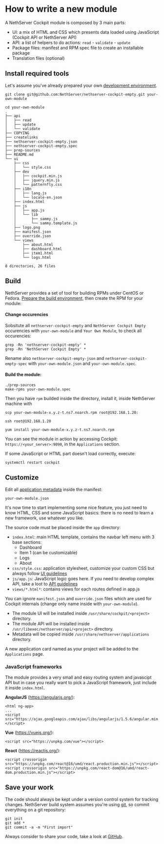 # How to write a new module

A NethServer Cockpit module is composed by 3 main parts:

- UI: a mix of HTML and CSS which presents data loaded using JavaScript (Cockpit API or NethServer API)
- API: a list of helpers to do actions: `read` - `validate` - `update`
- Package files: manifest and RPM spec file to create an installable package
- Translation files (optional)

## Install required tools

Let's assume you've already prepared your own [development environment](./environment).

```
git clone git@github.com:NethServer/nethserver-cockpit-empty.git your-own-module

cd your-own-module
.
├── api
│   ├── read
│   ├── update
│   └── validate
├── COPYING
├── createlinks
├── nethserver-cockpit-empty.json
├── nethserver-cockpit-empty.spec
├── prep-sources
├── README.md
└── ui
    ├── css
    │   └── style.css
    ├── dev
    │   ├── cockpit.min.js
    │   ├── jquery.min.js
    │   └── patternfly.css
    ├── i18n
    │   ├── lang.js
    │   └── locale-en.json
    ├── index.html
    ├── js
    │   ├── app.js
    │   └── lib
    │       ├── sammy.js
    │       └── sammy.template.js
    ├── logo.png
    ├── manifest.json
    ├── override.json
    └── views
        ├── about.html
        ├── dashboard.html
        ├── item1.html
        └── logs.html

8 directories, 26 files
```

## Build

NethServer provides a set of tool for building RPMs under CentOS or Fedora.
[Prepare the build environment](http://docs.nethserver.org/projects/nethserver-devel/en/latest/building_rpms.html),
 then create the RPM for your module:

#### Change occurencies
Sobsitute all `nethserver-cockpit-empty` and `NethServer Cockpit Empty` occurencies with `your-own-module` and `Your Own Module`, to check all occurencies:

```
grep -Rn 'nethserver-cockpit-empty' *
grep -Rn 'NethServer Cockpit Empty' *
```

Rename also `nethserver-cockpit-empty-json` and `nethserver-cockpit-empty-spec` with `your-own-module.json` and `your-own-module.spec`.

#### Build the module:
```
./prep-sources
make-rpms your-own-module.spec
```

Then you have `rpm` builded inside the directory, install it, inside NethServer machine with
```
scp your-own-module-x.y.z-t.ns7.noarch.rpm root@192.168.1.20:

ssh root@192.168.1.20

yum install your-own-module-x.y.z-t.ns7.noarch.rpm
```

You can see the module in action by accessing Cockpit: `https://<your_server>:9090`, in the `Applications` section.

If some JavaScript or HTML part doesn't load correctly, execute:
```
systemctl restart cockpit
```

## Customize

Edit all [application metadata](application_manifest.md) inside the manifest:
```
your-own-module.json
```

It's now time to start implementing some nice feature, you just need to know HTML, CSS and some JavaScript basics:
there is no need to learn a new framework, use whatever you like.

The source code must be placed inside the `app` directory:

- `index.html`: main HTML template, contains the navbar left menu with 3 base sections:
   - Dashboard
   - Item 1 (can be customizable)
   - Logs
   - About
- `css/style.css`: application stylesheet, customize your custom CSS but always follow [UI guidelines](./ui_guidelines)
- `js/app.js`: JavaScript logic goes here. If you need to develop complex API, take a loot to [API guidelines](./api_guidelines)
- `views/*.html*`: contains views for each routes defined in app.js

You can ignore `manifest.json` and `override.json` files which are used for Cockpit internals (change only name inside with `your-own-module`).


- The module UI will be installed inside `/usr/share/cockpit/<project>` directory.
- The module API will be installed inside `/usr/libexec/nethserver/api/<project>` directory.
- Metadata will be copied inside `/usr/share/nethserver/applications` directory.

A new application card named as your project will be added to the `Applications` page.

### JavaScript frameworks

The module provides a very small and easy routing system and javascipt API but in case you really want to pick a JavaScript framework, just include it inside `index.html`.

**AngularJS** (https://angularjs.org/):
```
<html ng-app>
...
<script src="https://ajax.googleapis.com/ajax/libs/angularjs/1.5.6/angular.min.js"></script>
```

**Vue** (https://vuejs.org/):
```
<script src="https://unpkg.com/vue"></script>
```

**React** (https://reactjs.org/):
```
<script crossorigin src="https://unpkg.com/react@16/umd/react.production.min.js"></script>
<script crossorigin src="https://unpkg.com/react-dom@16/umd/react-dom.production.min.js"></script>
```


## Save your work

The code should always be kept under a version control system for tracking changes.
NethServer build system assumes you're using [git](https://git-scm.com/docs/gittutorial),
so commit everything on a git repository:

```
git init
git add *
git commit -a -m "First import"
```

Always consider to share your code, take a look at [GitHub](https://github.com/).